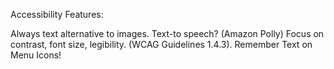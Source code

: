 Accessibility Features:

Always text alternative to images.
Text-to speech? (Amazon Polly)
Focus on contrast, font size, legibility. (WCAG Guidelines 1.4.3).
Remember Text on Menu Icons!
